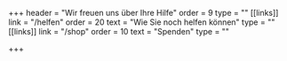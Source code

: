 +++
header = "Wir freuen uns über Ihre Hilfe"
order = 9
type = ""
[[links]]
link = "/helfen"
order = 20
text = "Wie Sie noch helfen können"
type = ""
[[links]]
link = "/shop"
order = 10
text = "Spenden"
type = ""

+++
